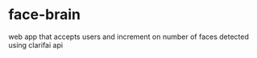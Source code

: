 # face-brain
web app that accepts users and increment on number of faces detected using clarifai api
